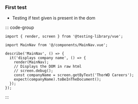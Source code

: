 ### First test

- Testing if text given is present in the dom

::: code-group

```js:line-numbers [MainNav.test.ts]
import { render, screen } from '@testing-library/vue';

import MainNav from '@/components/MainNav.vue';

describe('MainNav', () => {
  it('displays company name', () => {
    render(MainNav);
    // Displays the DOM in raw html
    // screen.debug();
    const companyName = screen.getByText('ThorWD Careers');
    expect(companyName).toBeInTheDocument();
  });
});
```

:::
